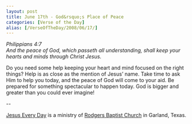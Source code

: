 ```yaml
---
layout: post
title: June 17th - God&rsquo;s Place of Peace
categories: [Verse of the Day]
alias: [/VerseOfTheDay/2008/06/17/]
---
```


_Philippians 4:7  
And the peace of God, which passeth all understanding, shall keep
your hearts and minds through Christ Jesus._

Do you need some help keeping your heart and mind focused on the
right things? Help is as close as the mention of Jesus&rsquo; name.
Take time to ask Him to help you today, and the peace of God will
come to your aid. Be prepared for something spectacular to happen
today. God is bigger and greater than you could ever imagine!

 --

<a href=http://jesuseveryday.net>Jesus Every Day</a> is a ministry of <a href=http://rodgersbaptist.net>Rodgers Baptist Church</a> in Garland, Texas.
